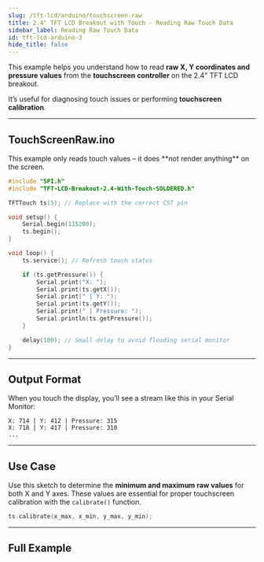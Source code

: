 ```yaml
---
slug: /tft-lcd/arduino/touchscreen-raw
title: 2.4" TFT LCD Breakout with Touch - Reading Raw Touch Data
sidebar_label: Reading Raw Touch Data
id: tft-lcd-arduino-3
hide_title: false
---
```


This example helps you understand how to read **raw X, Y coordinates and pressure values** from the **touchscreen controller** on the 2.4" TFT LCD breakout.

It’s useful for diagnosing touch issues or performing **touchscreen calibration**.

---

## TouchScreenRaw.ino

<InfoBox>
This example only reads touch values – it does **not render anything** on the screen.
</InfoBox>

```cpp
#include "SPI.h"
#include "TFT-LCD-Breakout-2.4-With-Touch-SOLDERED.h"

TFTTouch ts(5); // Replace with the correct CST pin

void setup() {
    Serial.begin(115200);
    ts.begin();
}

void loop() {
    ts.service(); // Refresh touch status

    if (ts.getPressure()) {
        Serial.print("X: ");
        Serial.print(ts.getX());
        Serial.print(" | Y: ");
        Serial.print(ts.getY());
        Serial.print(" | Pressure: ");
        Serial.println(ts.getPressure());
    }

    delay(100); // Small delay to avoid flooding serial monitor
}
```

---

## Output Format

When you touch the display, you’ll see a stream like this in your Serial Monitor:

```
X: 714 | Y: 412 | Pressure: 315
X: 718 | Y: 417 | Pressure: 310
...
```

---

## Use Case

Use this sketch to determine the **minimum and maximum raw values** for both X and Y axes. These values are essential for proper touchscreen calibration with the `calibrate()` function.

```cpp
ts.calibrate(x_max, x_min, y_max, y_min);
```

---

## Full Example

<QuickLink 
  title="TouchScreenRaw.ino"
  description="Example sketch to read raw X, Y, and pressure values from the TFT touchscreen."
  url="https://github.com/SolderedElectronics/Soldered-TFT-LCD-Breakout-2.4-With-Touch-Arduino-Library/blob/main/examples/TouchScreenRaw/TouchScreenRaw.ino" 
/>
